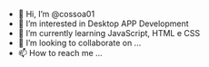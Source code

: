 - 👋 Hi, I’m @cossoa01
- 👀 I’m interested in Desktop APP Development
- 🌱 I’m currently learning JavaScript, HTML e CSS
- 💞️ I’m looking to collaborate on ...
- 📫 How to reach me ...

<!---
cossoa01/cossoa01 is a ✨ special ✨ repository because its `README.md` (this file) appears on your GitHub profile.
You can click the Preview link to take a look at your changes.
--->
